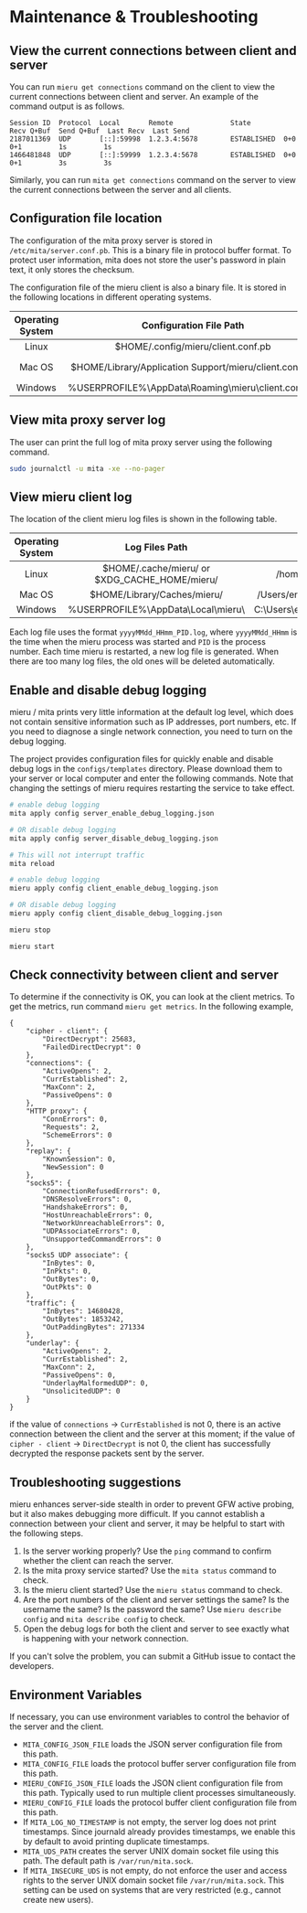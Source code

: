 # Maintenance & Troubleshooting

## View the current connections between client and server

You can run `mieru get connections` command on the client to view the current connections between client and server. An example of the command output is as follows.

```
Session ID  Protocol  Local       Remote              State        Recv Q+Buf  Send Q+Buf  Last Recv  Last Send
2187011369  UDP       [::]:59998  1.2.3.4:5678        ESTABLISHED  0+0         0+1         1s         1s
1466481848  UDP       [::]:59999  1.2.3.4:5678        ESTABLISHED  0+0         0+1         3s         3s
```

Similarly, you can run `mita get connections` command on the server to view the current connections between the server and all clients.

## Configuration file location

The configuration of the mita proxy server is stored in `/etc/mita/server.conf.pb`. This is a binary file in protocol buffer format. To protect user information, mita does not store the user's password in plain text, it only stores the checksum.

The configuration file of the mieru client is also a binary file. It is stored in the following locations in different operating systems.

| Operating System | Configuration File Path | Example Path |
| :----: | :----: | :----: |
| Linux | $HOME/.config/mieru/client.conf.pb | /home/enfein/.config/mieru/client.conf.pb |
| Mac OS | $HOME/Library/Application Support/mieru/client.conf.pb | /Users/enfein/Library/Application Support/mieru/client.conf.pb |
| Windows | %USERPROFILE%\AppData\Roaming\mieru\client.conf.pb | C:\Users\enfein\AppData\Roaming\mieru\client.conf.pb |

## View mita proxy server log

The user can print the full log of mita proxy server using the following command.

```sh
sudo journalctl -u mita -xe --no-pager
```

## View mieru client log

The location of the client mieru log files is shown in the following table.

| Operating System | Log Files Path | Example Path |
| :----: | :----: | :----: |
| Linux | $HOME/.cache/mieru/ or $XDG_CACHE_HOME/mieru/ | /home/enfein/.cache/mieru/ |
| Mac OS | $HOME/Library/Caches/mieru/ | /Users/enfein/Library/Caches/mieru/ |
| Windows | %USERPROFILE%\AppData\Local\mieru\ | C:\Users\enfein\AppData\Local\mieru\ |

Each log file uses the format `yyyyMMdd_HHmm_PID.log`, where `yyyyMMdd_HHmm` is the time when the mieru process was started and `PID` is the process number. Each time mieru is restarted, a new log file is generated. When there are too many log files, the old ones will be deleted automatically.

## Enable and disable debug logging

mieru / mita prints very little information at the default log level, which does not contain sensitive information such as IP addresses, port numbers, etc. If you need to diagnose a single network connection, you need to turn on the debug logging.

The project provides configuration files for quickly enable and disable debug logs in the `configs/templates` directory. Please download them to your server or local computer and enter the following commands. Note that changing the settings of mieru requires restarting the service to take effect.

```sh
# enable debug logging
mita apply config server_enable_debug_logging.json

# OR disable debug logging
mita apply config server_disable_debug_logging.json

# This will not interrupt traffic
mita reload
```

```sh
# enable debug logging
mieru apply config client_enable_debug_logging.json

# OR disable debug logging
mieru apply config client_disable_debug_logging.json

mieru stop

mieru start
```

## Check connectivity between client and server

To determine if the connectivity is OK, you can look at the client metrics. To get the metrics, run command `mieru get metrics`. In the following example,

```
{
    "cipher - client": {
        "DirectDecrypt": 25683,
        "FailedDirectDecrypt": 0
    },
    "connections": {
        "ActiveOpens": 2,
        "CurrEstablished": 2,
        "MaxConn": 2,
        "PassiveOpens": 0
    },
    "HTTP proxy": {
        "ConnErrors": 0,
        "Requests": 2,
        "SchemeErrors": 0
    },
    "replay": {
        "KnownSession": 0,
        "NewSession": 0
    },
    "socks5": {
        "ConnectionRefusedErrors": 0,
        "DNSResolveErrors": 0,
        "HandshakeErrors": 0,
        "HostUnreachableErrors": 0,
        "NetworkUnreachableErrors": 0,
        "UDPAssociateErrors": 0,
        "UnsupportedCommandErrors": 0
    },
    "socks5 UDP associate": {
        "InBytes": 0,
        "InPkts": 0,
        "OutBytes": 0,
        "OutPkts": 0
    },
    "traffic": {
        "InBytes": 14680428,
        "OutBytes": 1853242,
        "OutPaddingBytes": 271334
    },
    "underlay": {
        "ActiveOpens": 2,
        "CurrEstablished": 2,
        "MaxConn": 2,
        "PassiveOpens": 0,
        "UnderlayMalformedUDP": 0,
        "UnsolicitedUDP": 0
    }
}
```

if the value of `connections` -> `CurrEstablished` is not 0, there is an active connection between the client and the server at this moment; if the value of `cipher - client` -> `DirectDecrypt` is not 0, the client has successfully decrypted the response packets sent by the server.

## Troubleshooting suggestions

mieru enhances server-side stealth in order to prevent GFW active probing, but it also makes debugging more difficult. If you cannot establish a connection between your client and server, it may be helpful to start with the following steps.

1. Is the server working properly? Use the `ping` command to confirm whether the client can reach the server.
2. Is the mita proxy service started? Use the `mita status` command to check.
3. Is the mieru client started? Use the `mieru status` command to check.
4. Are the port numbers of the client and server settings the same? Is the username the same? Is the password the same? Use `mieru describe config` and `mita describe config` to check.
5. Open the debug logs for both the client and server to see exactly what is happening with your network connection.

If you can't solve the problem, you can submit a GitHub issue to contact the developers.

## Environment Variables

If necessary, you can use environment variables to control the behavior of the server and the client.

- `MITA_CONFIG_JSON_FILE` loads the JSON server configuration file from this path.
- `MITA_CONFIG_FILE` loads the protocol buffer server configuration file from this path.
- `MIERU_CONFIG_JSON_FILE` loads the JSON client configuration file from this path. Typically used to run multiple client processes simultaneously.
- `MIERU_CONFIG_FILE` loads the protocol buffer client configuration file from this path.
- If `MITA_LOG_NO_TIMESTAMP` is not empty, the server log does not print timestamps. Since journald already provides timestamps, we enable this by default to avoid printing duplicate timestamps.
- `MITA_UDS_PATH` creates the server UNIX domain socket file using this path. The default path is `/var/run/mita.sock`.
- If `MITA_INSECURE_UDS` is not empty, do not enforce the user and access rights to the server UNIX domain socket file `/var/run/mita.sock`. This setting can be used on systems that are very restricted (e.g., cannot create new users).
